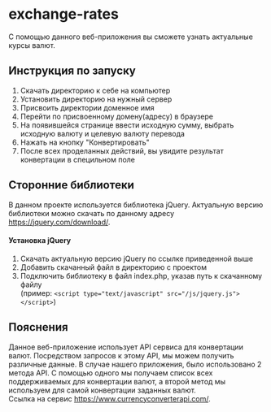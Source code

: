 # exchange-rates
С помощью данного веб-приложения вы сможете узнать актуальные курсы валют.
## Инструкция по запуску
1. Скачать директорию к себе на компьютер
2. Установить директорию на нужный сервер
3. Присвоить директории доменное имя
4. Перейти по присвоенному домену(адресу) в браузере
5. На появившейся странице ввести исходную сумму, выбрать исходную валюту и целевую валюту перевода
6. Нажать на кнопку "Конвертировать"
7. После всех проделанных действий, вы увидите результат конвертации в специльном поле
## Сторонние библиотеки
В данном проекте используется библиотека jQuery. Актуальную версию библиотеки можно скачать по данному адресу https://jquery.com/download/.
#### Установка jQuery
1. Скачать актуальную версию jQuery по ссылке приведенной выше
2. Добавить скачанный файл в директорию с проектом
3. Подключить библиотеку в файл index.php, указав путь к скачанному файлу  
(пример: `<script type="text/javascript" src="/js/jquery.js"></script>`)
## Пояснения
Данное веб-приложение использует API сервиса для конвертации валют. Посредством запросов к этому API, мы можем получить различные данные. В случае нашего приложения, было использовано 2 метода API. С помощью одного мы получаем список всех поддерживаемых для конвертации валют, а второй метод мы используем для самой конвертации заданных валют.  
Ссылка на сервис https://www.currencyconverterapi.com/.
